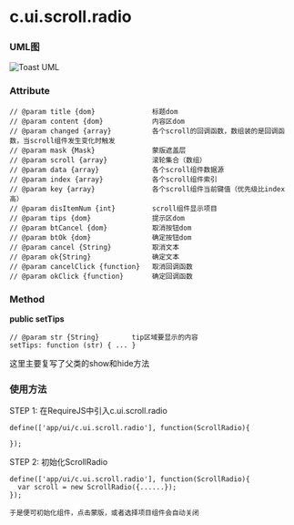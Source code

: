 # c.ui.scroll.radio

### UML图
![Toast UML](http://git.dev.sh.ctripcorp.com/shbzhang/ctrip-h5-front-library-refactory/raw/dadf42aabf09b3ae81c91d6bbafadb0d60c726f0/doc/img/c.ui.scroll.radio.png)

### Attribute

    // @param title {dom}              标题dom
    // @param content {dom}            内容区dom
    // @param changed {array}          各个scroll的回调函数，数组装的是回调函数，当scroll组件发生变化时触发
    // @param mask {Mask}              蒙版遮盖层
    // @param scroll {array}           滚轮集合（数组）
    // @param data {array}             各个scroll组件数据源
    // @param index {array}            各个scroll组件索引
    // @param key {array}              各个scroll组件当前键值（优先级比index高）
    // @param disItemNum {int}         scroll组件显示项目
    // @param tips {dom}               提示区dom
    // @param btCancel {dom}           取消按钮dom
    // @param btOk {dom}               确定按钮dom
    // @param cancel {String}          取消文本
    // @param ok{String}               确定文本
    // @param cancelClick {function}   取消回调函数
    // @param okClick {function}       确定回调函数

### Method

**public setTips**

    // @param str {String}        tip区域要显示的内容
    setTips: function (str) { ... }

这里主要复写了父类的show和hide方法


### 使用方法

STEP 1: 在RequireJS中引入c.ui.scroll.radio

    define(['app/ui/c.ui.scroll.radio'], function(ScrollRadio){

    });

STEP 2: 初始化ScrollRadio

    define(['app/ui/c.ui.scroll.radio'], function(ScrollRadio){
      var scroll = new ScrollRadio({......});
    });

    于是便可初始化组件，点击蒙版，或者选择项目组件会自动关闭